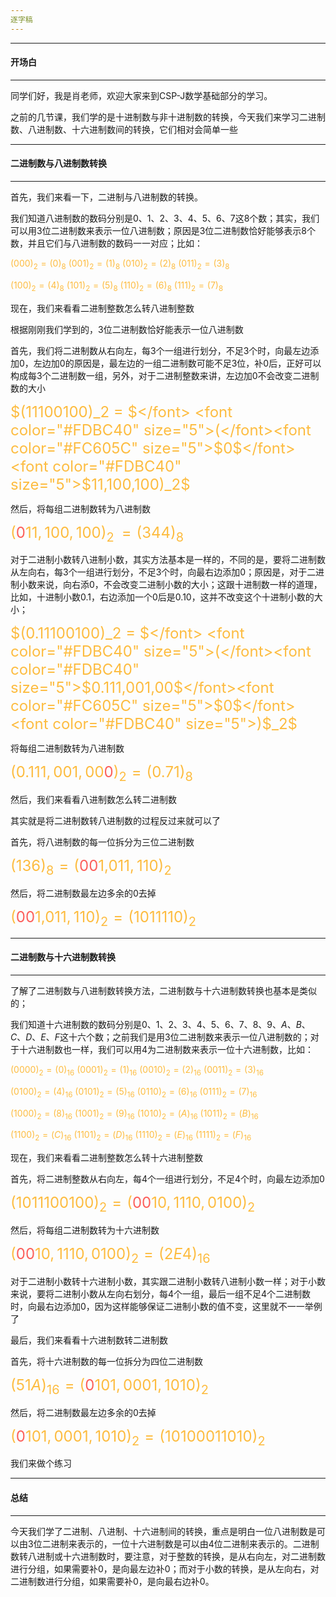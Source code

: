 ```yaml
---
逐字稿
---
```


---

#### 开场白

---

同学们好，我是肖老师，欢迎大家来到CSP-J数学基础部分的学习。

之前的几节课，我们学的是十进制数与非十进制数的转换，今天我们来学习二进制数、八进制数、十六进制数间的转换，它们相对会简单一些

---

#### 二进制数与八进制数转换

---

首先，我们来看一下，二进制与八进制数的转换。

我们知道八进制数的数码分别是$0、1、2、3、4、5、6、7$这8个数；其实，我们可以用3位二进制数来表示一位八进制数；原因是3位二进制数恰好能够表示8个数，并且它们与八进制数的数码一一对应；比如：

<font color="#FDBC40">$(000)_2=(0)_8$</font>  	<font color="#FDBC40">$(001)_2=(1)_8$</font>	<font color="#FDBC40">$(010)_2=(2)_8$</font>	<font color="#FDBC40">$(011)_2=(3)_8$</font>

<font color="#FDBC40">$(100)_2=(4)_8$</font>  	<font color="#FDBC40">$(101)_2=(5)_8$</font>	<font color="#FDBC40">$(110)_2=(6)_8$</font>	<font color="#FDBC40">$(111)_2=(7)_8$</font>

现在，我们来看看二进制整数怎么转八进制整数

根据刚刚我们学到的，3位二进制数恰好能表示一位八进制数

首先，我们将二进制数从右向左，每3个一组进行划分，不足3个时，向最左边添加0，左边加0的原因是，最左边的一组二进制数可能不足3位，补0后，正好可以构成每3个二进制数一组，另外，对于二进制整数来讲，左边加0不会改变二进制数的大小

<font color="#FDBC40" size="5">$(11100100)_2 = $</font>  <font color="#FDBC40" size="5">(</font><font color="#FC605C" size="5">$0$</font><font color="#FDBC40" size="5">$11,100,100)_2$</font> 

然后，将每组二进制数转为八进制数

<font color="#FDBC40" size="5">(</font><font color="#FC605C" size="5">$0$</font><font color="#FDBC40" size="5">$11,100,100)_2$</font> <font color="#FDBC40" size="5">$=(344)_8$</font>

对于二进制小数转八进制小数，其实方法基本是一样的，不同的是，要将二进制数从左向右，每3个一组进行划分，不足3个时，向最右边添加0；原因是，对于二进制小数来说，向右添0，不会改变二进制小数的大小；这跟十进制数一样的道理，比如，十进制小数$0.1$，右边添加一个0后是$0.10$，这并不改变这个十进制小数的大小；

<font color="#FDBC40" size="5">$(0.11100100)_2 = $</font>  <font color="#FDBC40" size="5">(</font><font color="#FDBC40" size="5">$0.111,001,00$</font><font color="#FC605C" size="5">$0$</font><font color="#FDBC40" size="5">)$_2$</font> 

将每组二进制数转为八进制数

<font color="#FDBC40" size="5">(</font><font color="#FDBC40" size="5">$0.111,001,00$</font><font color="#FC605C" size="5">$0$</font><font color="#FDBC40" size="5">)$_2=(0.71)_8$</font> 



然后，我们来看看八进制数怎么转二进制数

其实就是将二进制数转八进制数的过程反过来就可以了

首先，将八进制数的每一位拆分为三位二进制数

<font color="#FDBC40" size="5">$(136)_8$</font><font color="#FDBC40" size="5">$=($</font><font color="#FC605C" size="5">$00$</font><font color="#FDBC40" size="5">$1,$</font><font color="#FDBC40" size="5">$011,110)_2$</font>

然后，将二进制数最左边多余的0去掉

<font color="#FDBC40" size="5">$($</font><font color="#FC605C" size="5">$00$</font><font color="#FDBC40" size="5">$1,$</font><font color="#FDBC40" size="5">$011,110)_2$</font><font color="#FDBC40" size="5">$=(1011110)_2$</font>



---

#### 二进制数与十六进制数转换

---

了解了二进制数与八进制数转换方法，二进制数与十六进制数转换也基本是类似的；

我们知道十六进制数的数码分别是$0、1、2、3、4、5、6、7、8、9、A、B、C、D、E、F$这十六个数；之前我们是用3位二进制数来表示一位八进制数的；对于十六进制数也一样，我们可以用4为二进制数来表示一位十六进制数，比如：

<font color="#FDBC40">$(0000)_2=(0)_{16}$</font>  	<font color="#FDBC40">$(0001)_2=(1)_{16}$</font>		<font color="#FDBC40">$(0010)_2=(2)_{16}$</font>		<font color="#FDBC40">$(0011)_2=(3)_{16}$</font>

<font color="#FDBC40">$(0100)_2=(4)_{16}$</font>  	<font color="#FDBC40">$(0101)_2=(5)_{16}$</font>		<font color="#FDBC40">$(0110)_2=(6)_{16}$</font>		<font color="#FDBC40">$(0111)_2=(7)_{16}$</font>

<font color="#FDBC40">$(1000)_2=(8)_{16}$</font>  	<font color="#FDBC40">$(1001)_2=(9)_{16}$</font>		<font color="#FDBC40">$(1010)_2=(A)_{16}$</font>		<font color="#FDBC40">$(1011)_2=(B)_{16}$</font>

<font color="#FDBC40">$(1100)_2=(C)_{16}$</font>  	<font color="#FDBC40">$(1101)_2=(D)_{16}$</font>		<font color="#FDBC40">$(1110)_2=(E)_{16}$</font>		<font color="#FDBC40">$(1111)_2=(F)_{16}$</font>



现在，我们来看看二进制整数怎么转十六进制整数

首先，将二进制整数从右向左，每4个一组进行划分，不足4个时，向最左边添加0

<font color="#FDBC40" size="5">$(1011100100)_2=($</font><font color="#FC605C" size="5">$00$</font><font color="#FDBC40" size="5">$10,1110,0100)_2$</font>

然后，将每组二进制数转为十六进制数

<font color="#FDBC40" size="5">$($</font><font color="#FC605C" size="5">$00$</font><font color="#FDBC40" size="5">$10,1110,0100)_2$</font><font color="#FDBC40" size="5">$=(2E4)_{16}$</font>

对于二进制小数转十六进制小数，其实跟二进制小数转八进制小数一样；对于小数来说，要将二进制小数从左向右划分，每4个一组，最后一组不足4个二进制数时，向最右边添加0，因为这样能够保证二进制小数的值不变，这里就不一一举例了



最后，我们来看看十六进制数转二进制数

首先，将十六进制数的每一位拆分为四位二进制数

<font color="#FDBC40" size="5">$(51A)_{16}=($</font><font color="#FC605C" size="5">$0$</font><font color="#FDBC40" size="5">$101,0001,1010)_2$</font>

然后，将二进制数最左边多余的0去掉

<font color="#FDBC40" size="5">$($</font><font color="#FC605C" size="5">$0$</font><font color="#FDBC40" size="5">$101,0001,1010)_2$</font><font color="#FDBC40" size="5">$=(10100011010)_2$</font>

我们来做个练习

---

#### 总结

---

今天我们学了二进制、八进制、十六进制间的转换，重点是明白一位八进制数是可以由3位二进制来表示的，一位十六进制数是可以由4位二进制来表示的。二进制数转八进制或十六进制数时，要注意，对于整数的转换，是从右向左，对二进制数进行分组，如果需要补0，是向最左边补0；而对于小数的转换，是从左向右，对二进制数进行分组，如果需要补0，是向最右边补0。
